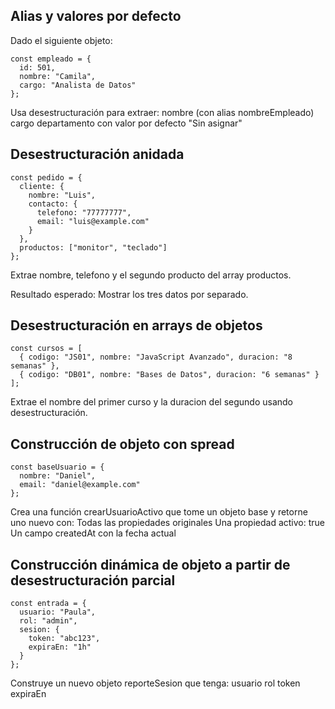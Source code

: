 ## Alias y valores por defecto
Dado el siguiente objeto:

```
const empleado = {
  id: 501,
  nombre: "Camila",
  cargo: "Analista de Datos"
};
```

Usa desestructuración para extraer:
nombre (con alias nombreEmpleado)
cargo
departamento con valor por defecto "Sin asignar"

## Desestructuración anidada

```
const pedido = {
  cliente: {
    nombre: "Luis",
    contacto: {
      telefono: "77777777",
      email: "luis@example.com"
    }
  },
  productos: ["monitor", "teclado"]
};
```

Extrae nombre, telefono y el segundo producto del array productos.

Resultado esperado: Mostrar los tres datos por separado.

## Desestructuración en arrays de objetos

```
const cursos = [
  { codigo: "JS01", nombre: "JavaScript Avanzado", duracion: "8 semanas" },
  { codigo: "DB01", nombre: "Bases de Datos", duracion: "6 semanas" }
];
```

Extrae el nombre del primer curso y la duracion del segundo usando desestructuración.

## Construcción de objeto con spread

```
const baseUsuario = {
  nombre: "Daniel",
  email: "daniel@example.com"
};
```
Crea una función crearUsuarioActivo que tome un objeto base y retorne uno nuevo con:
Todas las propiedades originales
Una propiedad activo: true
Un campo createdAt con la fecha actual

## Construcción dinámica de objeto a partir de desestructuración parcial

```
const entrada = {
  usuario: "Paula",
  rol: "admin",
  sesion: {
    token: "abc123",
    expiraEn: "1h"
  }
};
```

Construye un nuevo objeto reporteSesion que tenga:
usuario
rol
token
expiraEn

